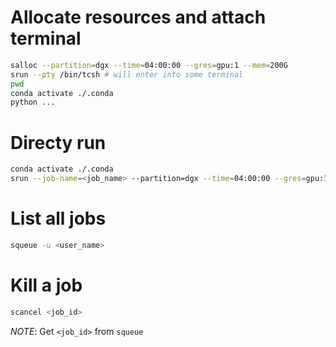 # Allocate resources and attach terminal
```bash
salloc --partition=dgx --time=04:00:00 --gres=gpu:1 --mem=200G
srun --pty /bin/tcsh # will enter into some terminal
pwd
conda activate ./.conda
python ...
```

# Directy run
```bash
conda activate ./.conda
srun --job-name=<job_name> --partition=dgx --time=04:00:00 --gres=gpu:1 --mem=200G python ...
```

# List all jobs
```bash
squeue -u <user_name>
```

# Kill a job
```bash
scancel <job_id>
```
_NOTE_: Get `<job_id>` from `squeue`
